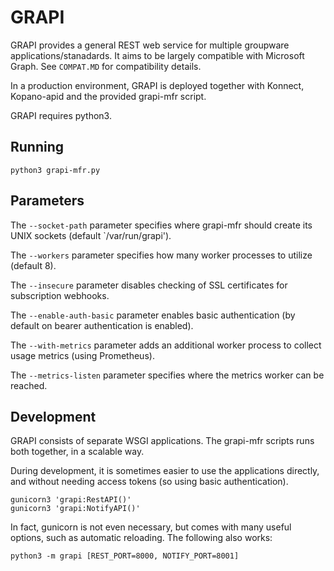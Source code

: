 # GRAPI

GRAPI provides a general REST web service for multiple groupware applications/stanadards. It aims to be largely compatible with Microsoft Graph. See `COMPAT.MD` for compatibility details.

In a production environment, GRAPI is deployed together with Konnect, Kopano-apid and the provided grapi-mfr script.

GRAPI requires python3.

## Running

    python3 grapi-mfr.py

## Parameters

The `--socket-path` parameter specifies where grapi-mfr should create its UNIX sockets (default `/var/run/grapi').

The `--workers` parameter specifies how many worker processes to utilize (default 8).

The `--insecure` parameter disables checking of SSL certificates for subscription webhooks.

The `--enable-auth-basic` parameter enables basic authentication (by default on bearer authentication is enabled).

The `--with-metrics` parameter adds an additional worker process to collect usage metrics (using Prometheus).

The `--metrics-listen` parameter specifies where the metrics worker can be reached.

## Development

GRAPI consists of separate WSGI applications. The grapi-mfr scripts runs both together, in a scalable way.

During development, it is sometimes easier to use the applications directly, and without needing access tokens (so using basic authentication).

    gunicorn3 'grapi:RestAPI()'
    gunicorn3 'grapi:NotifyAPI()'

In fact, gunicorn is not even necessary, but comes with many useful options, such as automatic reloading. The following also works:

    python3 -m grapi [REST_PORT=8000, NOTIFY_PORT=8001]
